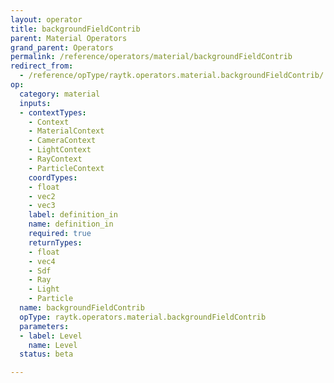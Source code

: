 ```yaml
---
layout: operator
title: backgroundFieldContrib
parent: Material Operators
grand_parent: Operators
permalink: /reference/operators/material/backgroundFieldContrib
redirect_from:
  - /reference/opType/raytk.operators.material.backgroundFieldContrib/
op:
  category: material
  inputs:
  - contextTypes:
    - Context
    - MaterialContext
    - CameraContext
    - LightContext
    - RayContext
    - ParticleContext
    coordTypes:
    - float
    - vec2
    - vec3
    label: definition_in
    name: definition_in
    required: true
    returnTypes:
    - float
    - vec4
    - Sdf
    - Ray
    - Light
    - Particle
  name: backgroundFieldContrib
  opType: raytk.operators.material.backgroundFieldContrib
  parameters:
  - label: Level
    name: Level
  status: beta

---
```

